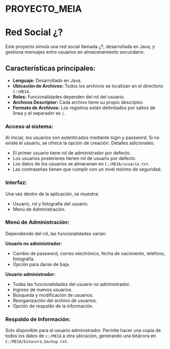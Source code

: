 # PROYECTO_MEIA
# Red Social ¿?

Este proyecto simula una red social llamada ¿?, desarrollada en Java, y gestiona mensajes entre usuarios en almacenamiento secundario.

## Características principales:

- **Lenguaje:** Desarrollado en Java.
- **Ubicación de Archivos:** Todos los archivos se localizan en el directorio `C:\MEIA`.
- **Roles:** Funcionalidades dependen del rol del usuario.
- **Archivos Descriptor:** Cada archivo tiene su propio descriptor.
- **Formato de Archivos:** Los registros están delimitados por saltos de línea y el separador es `|`.

### Acceso al sistema:

Al iniciar, los usuarios son autenticados mediante login y password. Si no existe el usuario, se ofrece la opción de creación. Detalles adicionales:

- El primer usuario tiene rol de administrador por defecto.
- Los usuarios posteriores tienen rol de usuario por defecto.
- Los datos de los usuarios se almacenan en `C:/MEIA/usuario.txt`.
- Las contraseñas tienen que cumplir con un nivel mínimo de seguridad.

### Interfaz:

Una vez dentro de la aplicación, se muestra:

- Usuario, rol y fotografía del usuario.
- Menú de Administración.

### Menú de Administración:

Dependiendo del rol, las funcionalidades varían:

**Usuario no administrador:**
- Cambio de password, correo electrónico, fecha de nacimiento, teléfono, fotografía.
- Opción para darse de baja.

**Usuario administrador:**
- Todas las funcionalidades del usuario no administrador.
- Ingreso de nuevos usuarios.
- Búsqueda y modificación de usuarios.
- Reorganización del archivo de usuarios.
- Opción de respaldo de la información.

### Respaldo de Información:

Solo disponible para el usuario administrador. Permite hacer una copia de todos los datos de `c:/MEIA` a otra ubicación, generando una bitácora en `C:/MEIA/bitacora_backup.txt`.



